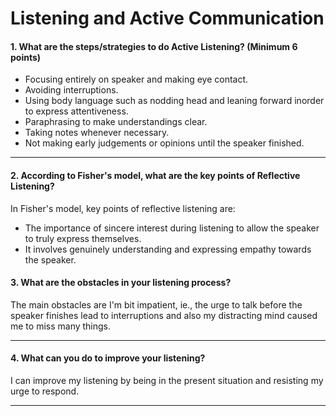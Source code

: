 # Listening and Active Communication

#### 1. What are the steps/strategies to do Active Listening? (Minimum 6 points)
- Focusing entirely on speaker and making eye contact.
- Avoiding interruptions.
- Using body language such as nodding head and leaning forward inorder to express attentiveness.
- Paraphrasing to make understandings clear.
- Taking notes whenever necessary.
- Not making early judgements or opinions until the speaker finished.

---

#### 2. According to Fisher's model, what are the key points of Reflective Listening? 

In Fisher's model, key points of reflective listening are: 
- The importance of sincere interest during listening to allow the speaker to truly express themselves.
- It involves genuinely understanding and expressing empathy towards the speaker.

#### 3. What are the obstacles in your listening process?

The main obstacles are I'm bit impatient, ie., the urge to talk before the speaker finishes lead to interruptions and also my distracting mind caused me to miss many things.

---

#### 4. What can you do to improve your listening?

I can improve my listening by being in the present situation and resisting my urge to respond.

---
